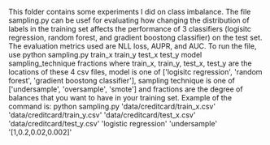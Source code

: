 This folder contains some experiments I did on class imbalance. The file sampling.py can be usef for evaluating how changing the distribution of labels in the training set affects the performance of 3 classifiers (logisitc regression, random forest, and gradient boostong classifier) on the test set. The evaluation metrics used are NLL loss, AUPR, and AUC. 
To run the file, use 
python sampling.py train_x train_y test_x test_y model sampling_technique fractions 
where train_x, train_y, test_x, test_y are the locations of these 4 csv files, model is one of ['logisitc regression', 'random forest', 'gradient boostong classifier'], sampling technique is one of ['undersample', 'oversample', 'smote'] and fractions are the degree of balances that you want to have in your training set. Example of the command is:
python sampling.py 'data/creditcard/train_x.csv' 'data/creditcard/train_y.csv' 'data/creditcard/test_x.csv' 'data/creditcard/test_y.csv' 'logistic regression' 'undersample' '[1,0.2,0.02,0.002]'